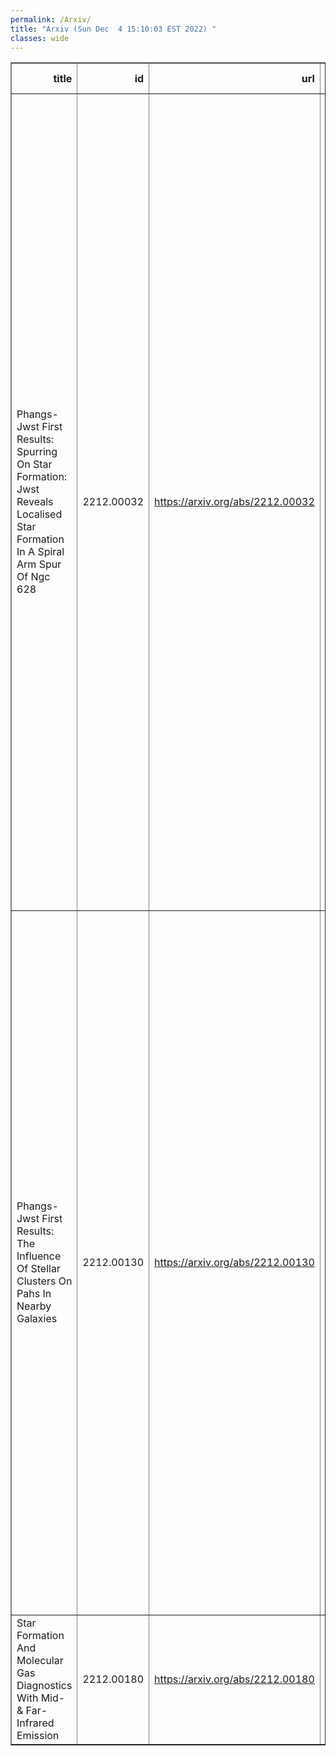 ```yaml
---
permalink: /Arxiv/
title: "Arxiv (Sun Dec  4 15:10:03 EST 2022) "
classes: wide
---
```

<table border="1" class="dataframe">
  <thead>
    <tr style="text-align: right;">
      <th>title</th>
      <th>id</th>
      <th>url</th>
      <th>authors</th>
      <th>Local Authors</th>
    </tr>
  </thead>
  <tbody>
    <tr>
      <td>Phangs-Jwst First Results: Spurring On Star Formation: Jwst Reveals   Localised Star Formation In A Spiral Arm Spur Of Ngc 628</td>
      <td>2212.00032</td>
      <td><a href="https://arxiv.org/abs/2212.00032" target="_blank">https://arxiv.org/abs/2212.00032</a></td>
      <td>Thomas G. Williams, Jiayi Sun, Ashley T. Barnes, Eva Schinnerer, Jonathan D. Henshaw, Sharon E. Meidt, Miguel Querejeta, Elizabeth J. Watkins, Frank Bigiel, Guillermo A. Blanc, Médéric Boquien, Yixian Cao, Mélanie Chevance, Oleg V. Egorov, Eric Emsellem, Simon C. O. Glover, Kathryn Grasha, Hamid Hassani, Sarah Jeffreson, María J. Jiménez-Donaire, Jaeyeon Kim, Ralf S. Klessen, Kathryn Kreckel, J. M. Diederik Kruijssen, Kirsten L. Larson, Adam K. Leroy, Daizhong Liu, Ismael Pessa, Jérôme Pety, Francesca Pinna, Erik Rosolowsky, Karin M. Sandstrom, Rowan Smith, Sophia Stuber, David A. Thilker, Bradley C. Whitmore</td>
      <td>Adam Leroy</td>
    </tr>
    <tr>
      <td>Phangs-Jwst First Results: The Influence Of Stellar Clusters On Pahs In   Nearby Galaxies</td>
      <td>2212.00130</td>
      <td><a href="https://arxiv.org/abs/2212.00130" target="_blank">https://arxiv.org/abs/2212.00130</a></td>
      <td>Daniel A. Dale, Médéric Boquien, Ashley T. Barnes, Francesco Belfiore, F. Bigiel, Yixian Cao, Rupali Chandar, Jérémy Chastenet, Mélanie Chevance, Sinan Deger, Oleg V. Egorov, Kathryn Grasha, Brent Groves, Hamid Hassani, Kiana F. Henny, Ralf S. Klessen, Kathryn Kreckel, J. M. Diederik Kruijssen, Kirsten L. Larson, Janice C. Lee, Adam K. Leroy, Daizhong Liu, Eric J. Murphy, Erik Rosolowsky, Karin Sandstrom, Eva Schinnerer, Jessica Sutter, David A. Thilker, Elizabeth J. Watkins, Bradley C. Whitmore, Thomas G. Williams</td>
      <td>Adam Leroy</td>
    </tr>
    <tr>
      <td>Star Formation And Molecular Gas Diagnostics With Mid- &amp; Far-Infrared   Emission</td>
      <td>2212.00180</td>
      <td><a href="https://arxiv.org/abs/2212.00180" target="_blank">https://arxiv.org/abs/2212.00180</a></td>
      <td>C. M. Whitcomb, K. Sandstrom, A. Leroy, J. -D. T. Smith</td>
      <td>Adam Leroy</td>
    </tr>
  </tbody>
</table>